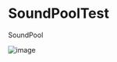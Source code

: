 # SoundPoolTest
SoundPool

![image](https://user-images.githubusercontent.com/98893006/217158563-b2292d04-7732-46d4-a111-472771de2d87.png)
